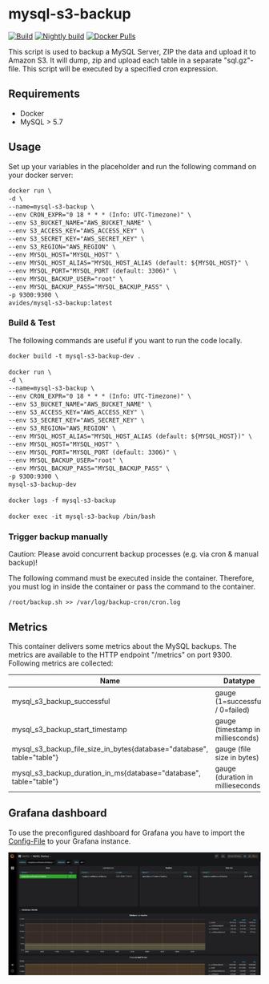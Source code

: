 # mysql-s3-backup
[![Build](https://github.com/avides/mysql-s3-backup/workflows/release/badge.svg)](https://github.com/avides/mysql-s3-backup/actions)
[![Nightly build](https://github.com/avides/mysql-s3-backup/workflows/nightly/badge.svg)](https://github.com/avides/mysql-s3-backup/actions)
[![Docker Pulls](https://img.shields.io/docker/pulls/avides/mysql-s3-backup.svg)](https://hub.docker.com/r/avides/mysql-s3-backup)

This script is used to backup a MySQL Server, ZIP the data and upload it to Amazon S3. It will dump, zip and upload each table in a separate "sql.gz"-file. This script will be executed by a specified cron expression.

## Requirements

- Docker
- MySQL > 5.7

## Usage

Set up your variables in the placeholder and run the following command on your docker server:
```
docker run \
-d \
--name=mysql-s3-backup \
--env CRON_EXPR="0 18 * * * (Info: UTC-Timezone)" \
--env S3_BUCKET_NAME="AWS_BUCKET_NAME" \
--env S3_ACCESS_KEY="AWS_ACCESS_KEY" \
--env S3_SECRET_KEY="AWS_SECRET_KEY" \
--env S3_REGION="AWS_REGION" \
--env MYSQL_HOST="MYSQL_HOST" \
--env MYSQL_HOST_ALIAS="MYSQL_HOST_ALIAS (default: ${MYSQL_HOST}" \
--env MYSQL_PORT="MYSQL_PORT (default: 3306)" \
--env MYSQL_BACKUP_USER="root" \
--env MYSQL_BACKUP_PASS="MYSQL_BACKUP_PASS" \
-p 9300:9300 \
avides/mysql-s3-backup:latest
```

### Build & Test

The following commands are useful if you want to run the code locally.

```
docker build -t mysql-s3-backup-dev .

docker run \
-d \
--name=mysql-s3-backup \
--env CRON_EXPR="0 18 * * * (Info: UTC-Timezone)" \
--env S3_BUCKET_NAME="AWS_BUCKET_NAME" \
--env S3_ACCESS_KEY="AWS_ACCESS_KEY" \
--env S3_SECRET_KEY="AWS_SECRET_KEY" \
--env S3_REGION="AWS_REGION" \
--env MYSQL_HOST_ALIAS="MYSQL_HOST_ALIAS (default: ${MYSQL_HOST})" \
--env MYSQL_HOST="MYSQL_HOST" \
--env MYSQL_PORT="MYSQL_PORT (default: 3306)" \
--env MYSQL_BACKUP_USER="root" \
--env MYSQL_BACKUP_PASS="MYSQL_BACKUP_PASS" \
-p 9300:9300 \
mysql-s3-backup-dev

docker logs -f mysql-s3-backup

docker exec -it mysql-s3-backup /bin/bash
```

### Trigger backup manually
Caution: Please avoid concurrent backup processes (e.g. via cron & manual backup)!

The following command must be executed inside the container.
Therefore, you must log in inside the container or pass the command to the container. 

```shell
/root/backup.sh >> /var/log/backup-cron/cron.log
```

## Metrics

This container delivers some metrics about the MySQL backups. The metrics are available to the HTTP endpoint "/metrics" on port 9300. Following metrics are collected:

| Name | Datatype |
|---|---|
| mysql_s3_backup_successful | gauge (1=successful / 0=failed) |
| mysql_s3_backup_start_timestamp | gauge (timestamp in milliesconds) |
| mysql_s3_backup_file_size_in_bytes{database="database", table="table"} | gauge (file size in bytes) |
| mysql_s3_backup_duration_in_ms{database="database", table="table"} | gauge (duration in millieseconds) |

## Grafana dashboard

To use the preconfigured dashboard for Grafana you have to import the [Config-File](grafana-dashboard/config.json) to your Grafana instance.

![Grafana dashboard example](grafana-dashboard/example.png?raw=true "Grafana dashboard example")
